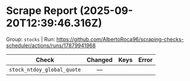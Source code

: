 # Scrape Report (2025-09-20T12:39:46.316Z)

Group: `stocks`  |  Run: https://github.com/AlbertoRoca96/scraping-checks-scheduler/actions/runs/17879941968

| Check | Changed | Keys | Error |
|---|:---:|:--|:--|
| `stock_ntdoy_global_quote` | — |  |  |
